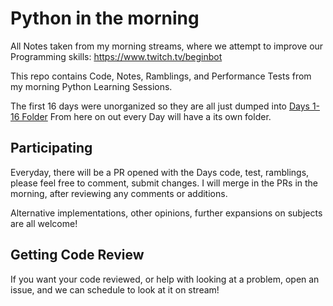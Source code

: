 # Python in the morning

All Notes taken from my morning streams,
where we attempt to improve our Programming skills:
<https://www.twitch.tv/beginbot>

This repo contains Code, Notes, Ramblings,
and Performance Tests from my morning Python Learning Sessions.

The first 16 days were unorganized so they are all just dumped into [Days 1-16 Folder](Days1-16/)
From here on out every Day will have a its own folder.

## Participating

Everyday, there will be a PR opened with the Days code, test,
ramblings, please feel free to comment, submit changes.
I will merge in the PRs in the morning, after reviewing any comments or additions.

Alternative implementations, other opinions,
further expansions on subjects are all welcome!

## Getting Code Review

If you want your code reviewed, or help with looking at a problem,
open an issue, and we can schedule to look at it on stream!
